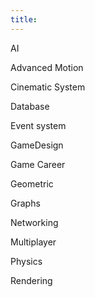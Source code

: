 ```yaml
---
title: 
---
```

<p>
AI
</p>

<p>
Advanced Motion
</p>

<p>
Cinematic System
</p>

<p>
Database
</p>

<p>
Event system
</p>

<p>
GameDesign
</p>

<p>
Game Career
</p>

<p>
Geometric
</p>

<p>
Graphs
</p>

<p>
Networking
</p>

<p>
Multiplayer
</p>

<p>
Physics
</p>

<p>
Rendering
</p>
